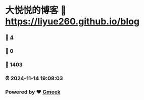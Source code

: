 # 大悦悦的博客 :link: https://liyue260.github.io/blog 
### :page_facing_up: [4](https://liyue260.github.io/blog/tag.html) 
### :speech_balloon: 0 
### :hibiscus: 1403 
### :alarm_clock: 2024-11-14 19:08:03 
### Powered by :heart: [Gmeek](https://github.com/Meekdai/Gmeek)
